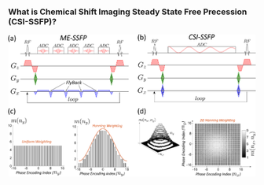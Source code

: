 ### What is Chemical Shift Imaging Steady State Free Precession (CSI-SSFP)?

![ssfp sequences](https://github.com/montrazi/figures/blob/main/webpage_ssfp_sequences.png)
